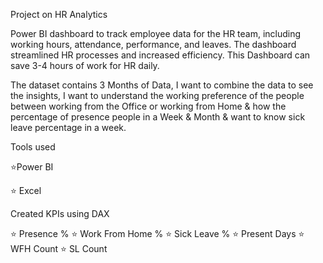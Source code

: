 Project on HR Analytics


Power BI dashboard to track employee data for the HR team, including working hours, attendance, performance, and leaves.
The dashboard streamlined HR processes and increased efficiency.
This Dashboard can save 3-4 hours of work for HR daily.

The dataset contains 3 Months of Data, I want to combine the data to see the insights,
I want to understand the working preference of the people between working from the Office or working from Home
& how the percentage of presence people in a Week & Month & want to know sick leave percentage in a week.

Tools used

⭐Power BI

⭐ Excel

Created KPIs using DAX

⭐️ Presence %
⭐️ Work From Home %
⭐️ Sick Leave %
⭐️ Present Days
⭐️ WFH Count
⭐️ SL Count




 

